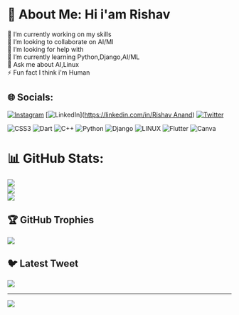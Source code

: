 # 💫 About Me: Hi i'am Rishav 
🔭 I’m currently working on my skills <br>👯 I’m looking to collaborate on AI/Ml<br>🤝 I’m looking for help with <br>🌱 I’m currently learning Python,Django,AI/ML<br>💬 Ask me about AI,Linux<br>⚡ Fun fact I think i'm Human


## 🌐 Socials:
[![Instagram](https://img.shields.io/badge/Instagram-%23E4405F.svg?logo=Instagram&logoColor=white)](https://instagram.com/recxo_12) [![LinkedIn](https://img.shields.io/badge/LinkedIn-%230077B5.svg?logo=linkedin&logoColor=white)]([https://linkedin.com/in/Rishav Anand](https://www.linkedin.com/in/rishav-anand-28621525b/)) [![Twitter](https://img.shields.io/badge/Twitter-%231DA1F2.svg?logo=Twitter&logoColor=white)](https://twitter.com/RishavAnand1912) 

![CSS3](https://img.shields.io/badge/css3-%231572B6.svg?style=for-the-badge&logo=css3&logoColor=white) ![Dart](https://img.shields.io/badge/dart-%230175C2.svg?style=for-the-badge&logo=dart&logoColor=white) ![C++](https://img.shields.io/badge/c++-%2300599C.svg?style=for-the-badge&logo=c%2B%2B&logoColor=white) ![Python](https://img.shields.io/badge/python-3670A0?style=for-the-badge&logo=python&logoColor=ffdd54) ![Django](https://img.shields.io/badge/django-%23092E20.svg?style=for-the-badge&logo=django&logoColor=white) ![LINUX](https://img.shields.io/badge/Linux-FCC624?style=for-the-badge&logo=linux&logoColor=black) ![Flutter](https://img.shields.io/badge/Flutter-%2302569B.svg?style=for-the-badge&logo=Flutter&logoColor=white) ![Canva](https://img.shields.io/badge/Canva-%2300C4CC.svg?style=for-the-badge&logo=Canva&logoColor=white)
# 📊 GitHub Stats:
![](https://github-readme-stats.vercel.app/api?username=recxo&theme=dark&hide_border=false&include_all_commits=false&count_private=false)<br/>
![](https://github-readme-streak-stats.herokuapp.com/?user=recxo&theme=dark&hide_border=false)<br/>
![](https://github-readme-stats.vercel.app/api/top-langs/?username=recxo&theme=dark&hide_border=false&include_all_commits=false&count_private=false&layout=compact)

## 🏆 GitHub Trophies
![](https://github-profile-trophy.vercel.app/?username=recxo&theme=onedark&no-frame=false&no-bg=true&margin-w=4)

## 🐦 Latest Tweet
[![](https://gtce.itsvg.in/api?username=RishavAnand1912)](https://github.com/VishwaGauravIn/github-twitter-card-embed)

---
[![](https://visitcount.itsvg.in/api?id=recxo&icon=4&color=2)](https://visitcount.itsvg.in)

<!-- Proudly created with GPRM ( https://gprm.itsvg.in ) -->
